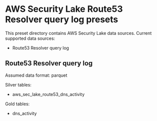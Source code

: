 
# AWS Security Lake Route53 Resolver query log presets

This preset directory contains AWS Security Lake data sources. Current supported data sources:
- Route53 Resolver query log

## Route53 Resolver query log

Assumed data format: parquet

Silver tables:
- aws_sec_lake_route53_dns_activity

Gold tables:
- dns_activity

